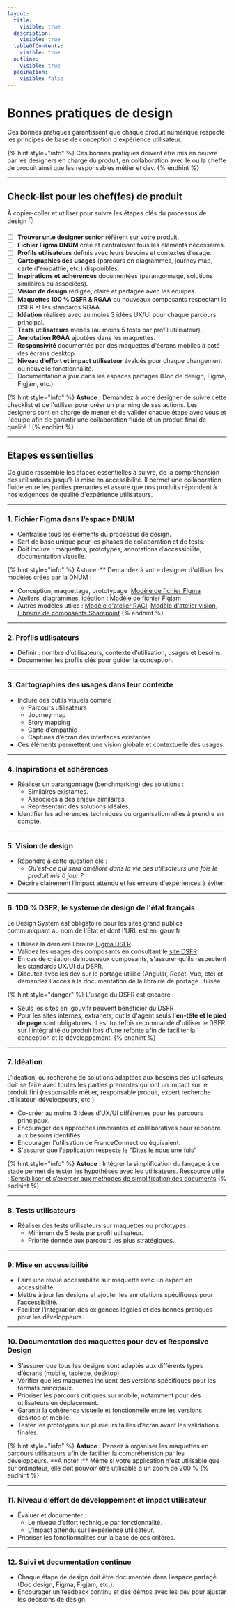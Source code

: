 ```yaml
---
layout:
  title:
    visible: true
  description:
    visible: true
  tableOfContents:
    visible: true
  outline:
    visible: true
  pagination:
    visible: false
---
```


# Bonnes pratiques de design

Ces bonnes pratiques garantissent que chaque produit numérique respecte les principes de base de conception d'expérience utilisateur.

{% hint style="info" %}
Ces bonnes pratiques doivent être mis en oeuvre par les designers en charge du produit, en collaboration avec le ou la cheffe de produit ainsi que les responsables métier et dev.
{% endhint %}

***

## Check-list pour les chef(fes) de produit

À copier-coller et utiliser pour suivre les étapes clés du processus de design 👇

* [ ] **Trouver un.e designer senior** référent sur votre produit.
* [ ] **Fichier Figma DNUM** créé et centralisant tous les éléments nécessaires.
* [ ] **Profils utilisateurs** définis avec leurs besoins et contextes d’usage.
* [ ] **Cartographies des usages** (parcours en diagrammes, journey map, carte d'empathie, etc.) disponibles.
* [ ] **Inspirations et adhérences** documentées (parangonnage, solutions similaires ou associées).
* [ ] **Vision de design** rédigée, claire et partagée avec les équipes.
* [ ] **Maquettes 100 % DSFR & RGAA** ou nouveaux composants respectant le DSFR et les standards RGAA.
* [ ] **Idéation** réalisée avec au moins 3 idées UX/UI pour chaque parcours principal.
* [ ] **Tests utilisateurs** menés (au moins 5 tests par profil utilisateur).
* [ ] **Annotation RGAA** ajoutées dans les maquettes.
* [ ] **Responsivité** documentée par des maquettes d'écrans mobiles à coté des écrans desktop.
* [ ] **Niveau d’effort et impact utilisateur** évalués pour chaque changement ou nouvelle fonctionnalité.
* [ ] Documentation à jour dans les espaces partagés (Doc de design, Figma, Figjam, etc.).

{% hint style="info" %}
**Astuce :** Demandez à votre designer de suivre cette checklist et de l'utiliser pour créer un planning de ses actions. Les designers sont en charge de mener et de valider chaque étape avec vous et l'équipe afin de garantir une collaboration fluide et un produit final de qualité !
{% endhint %}

***

## Etapes essentielles

Ce guide rassemble les étapes essentielles à suivre, de la compréhension des utilisateurs jusqu’à la mise en accessibilité. Il permet une collaboration fluide entre les parties prenantes et assure que nos produits répondent à nos exigences de qualité d'expérience utilisateurs.

***

### 1. **Fichier Figma dans l’espace DNUM**

* Centralise tous les éléments du processus de design.
* Sert de base unique pour les phases de collaboration et de tests.
* Doit inclure : maquettes, prototypes, annotations d’accessibilité, documentation visuelle.

{% hint style="info" %}
Astuce :\*\* Demandez à votre designer d'utiliser les modèles créés par la DNUM :

* Conception, maquettage, prototypage :[Modèle de fichier Figma](https://www.figma.com/design/XMBYkb0Yfgf5Xwus7Qqi4F/Mod%C3%A8le-Figma?m=auto\&t=4yobmo0a54wCxCct-6)
* Ateliers, diagrammes, idéation : [Modèle de fichier Figjam](https://www.figma.com/board/etgOPbk0hSxLYYWNM6XAJ0/Mod%C3%A8le---Fiichier-Figjam?t=irWaNRhEZf6oeXR3-6)
* Autres modèles utiles : [Modèle d'atelier RACI](https://www.figma.com/board/s9HzWSaD1LE7x84QUlN0EJ/Mod%C3%A8le---Atelier-RACI?t=irWaNRhEZf6oeXR3-6), [Modèle d'atelier vision](https://www.figma.com/board/ti4nGxJl3va5N67vhARvQJ/Mod%C3%A8le---Atelier-vision-et-besoins-produit?t=irWaNRhEZf6oeXR3-6), [Librairie de composants Sharepoint](https://www.figma.com/design/G6JxOLI7zE4BHcmwvMZDSH/SharePoint-Web-UI-Kit-\(Community\)?m=auto\&t=irWaNRhEZf6oeXR3-6)
{% endhint %}

***

### 2. **Profils utilisateurs**

* Définir : nombre d’utilisateurs, contexte d’utilisation, usages et besoins.
* Documenter les profils clés pour guider la conception.

***

### 3. **Cartographies des usages dans leur contexte**

* Inclure des outils visuels comme :
  * Parcours utilisateurs
  * Journey map
  * Story mapping
  * Carte d’empathie
  * Captures d’écran des interfaces existantes
* Ces éléments permettent une vision globale et contextuelle des usages.

***

### 4. **Inspirations et adhérences**

* Réaliser un parangonnage (benchmarking) des solutions :
  * Similaires existantes.
  * Associées à des enjeux similaires.
  * Représentant des solutions idéales.
* Identifier les adhérences techniques ou organisationnelles à prendre en compte.

***

### 5. **Vision de design**

* Répondre à cette question clé :
  * _Qu’est-ce qui sera amélioré dans la vie des utilisateurs une fois le produit mis à jour ?_
* Décrire clairement l’impact attendu et les erreurs d'expériences à éviter.

***

### 6. **100 % DSFR, le système de design de l'état français**

Le Design System est obligatoire pour les sites grand publics communiquant au nom de l'État et dont l'URL est en .gouv.fr&#x20;

* Utilisez la dernière librairie [Figma DSFR](https://www.figma.com/@gouvfr)
* Validez les usages des composants en consultant le [site DSFR](https://www.systeme-de-design.gouv.fr/composants-et-modeles).
* En cas de création de nouveaux composants, s'assurer qu’ils respectent les standards UX/UI du DSFR.
* Discutez avec les dev sur le portage utilisé (Angular, React, Vue, etc) et demandez l'accès à la documentation de la librairie de portage utilisée

{% hint style="danger" %}
L'usage du DSFR est encadré :

* Seuls les sites en .gouv.fr peuvent bénéficier du DSFR
* Pour les sites internes, extranets, outils d'agent seuls **l'en-tête et le pied de page** sont obligatoires. Il est toutefois recommandé d'utiliser le DSFR sur l'intégralité du produit lors d'une refonte afin de faciliter la conception et le développement.&#x20;
{% endhint %}

***

### 7. **Idéation**

L'idéation, ou recherche de solutions adaptées aux besoins des utilisateurs, doit se faire avec toutes les parties prenantes qui ont un impact sur le produit fini (responsable métier, responsable produit, expert recherche utilisateur, développeurs, etc.).

* Co-créer au moins 3 idées d’UX/UI différentes pour les parcours principaux.
* Encourager des approches innovantes et collaboratives pour répondre aux besoins identifiés.
* Encourager l'utilisation de FranceConnect ou équivalent.
* S'assurer que l'application respecte le ["Dites le nous une fois"](https://www.numerique.gouv.fr/services/guichet-dites-le-nous-une-fois/)

{% hint style="info" %}
**Astuce :** Intégrer la simplification du langage à ce stade permet de tester les hypothèses avec les utilisateurs. Ressource utile : [Sensibiliser et s’exercer aux méthodes de simplification des documents](https://www.modernisation.gouv.fr/outils-et-formations/simplifier-les-documents-administratifs#ConsidererUsager)
{% endhint %}

***

### 8. **Tests utilisateurs**

* Réaliser des tests utilisateurs sur maquettes ou prototypes :
  * Minimum de 5 tests par profil utilisateur.
  * Priorité donnée aux parcours les plus stratégiques.

***

### 9. **Mise en accessibilité**

* Faire une revue accessibilité sur maquette avec un expert en accessibilité.
* Mettre à jour les designs et ajouter les annotations spécifiques pour l’accessibilité.
* Faciliter l’intégration des exigences légales et des bonnes pratiques pour les développeurs.

***

### 10. **Documentation des maquettes pour dev et Responsive Design**

* S’assurer que tous les designs sont adaptés aux différents types d’écrans (mobile, tablette, desktop).
* Vérifier que les maquettes incluent des versions spécifiques pour les formats principaux.
* Prioriser les parcours critiques sur mobile, notamment pour des utilisateurs en déplacement.
* Garantir la cohérence visuelle et fonctionnelle entre les versions desktop et mobile.
* Tester les prototypes sur plusieurs tailles d’écran avant les validations finales.

{% hint style="info" %}
**Astuce :** Pensez à organiser les maquettes en parcours utilisateurs afin de faciliter la compréhension par les développeurs. \*\*A noter :\*\* Même si votre application n'est utilisable que sur ordinateur, elle doit pouvoir être utilisable à un zoom de 200 %
{% endhint %}

***

### 11. **Niveau d’effort de développement et impact utilisateur**

* Évaluer et documenter :
  * Le niveau d’effort technique par fonctionnalité.
  * L’impact attendu sur l’expérience utilisateur.
* Prioriser les fonctionnalités sur la base de ces critères.

***

### 12. **Suivi et documentation continue**

* Chaque étape de design doit être documentée dans l’espace partagé (Doc design, Figma, Figjam, etc.).
* Encourager un feedback continu et des démos avec les dev pour ajuster les décisions de design.
